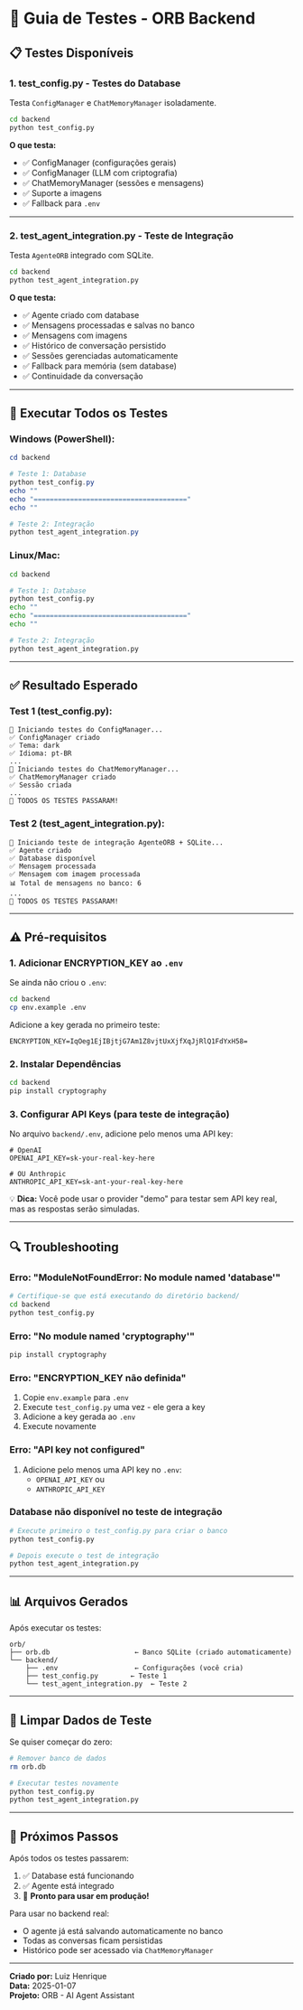 # 🧪 Guia de Testes - ORB Backend

## 📋 Testes Disponíveis

### 1. **test_config.py** - Testes do Database
Testa `ConfigManager` e `ChatMemoryManager` isoladamente.

```bash
cd backend
python test_config.py
```

**O que testa:**
- ✅ ConfigManager (configurações gerais)
- ✅ ConfigManager (LLM com criptografia)
- ✅ ChatMemoryManager (sessões e mensagens)
- ✅ Suporte a imagens
- ✅ Fallback para `.env`

---

### 2. **test_agent_integration.py** - Teste de Integração
Testa `AgenteORB` integrado com SQLite.

```bash
cd backend
python test_agent_integration.py
```

**O que testa:**
- ✅ Agente criado com database
- ✅ Mensagens processadas e salvas no banco
- ✅ Mensagens com imagens
- ✅ Histórico de conversação persistido
- ✅ Sessões gerenciadas automaticamente
- ✅ Fallback para memória (sem database)
- ✅ Continuidade da conversação

---

## 🚀 Executar Todos os Testes

### Windows (PowerShell):
```powershell
cd backend

# Teste 1: Database
python test_config.py
echo ""
echo "======================================"
echo ""

# Teste 2: Integração
python test_agent_integration.py
```

### Linux/Mac:
```bash
cd backend

# Teste 1: Database
python test_config.py
echo ""
echo "======================================"
echo ""

# Teste 2: Integração
python test_agent_integration.py
```

---

## ✅ Resultado Esperado

### Test 1 (test_config.py):
```
🧪 Iniciando testes do ConfigManager...
✅ ConfigManager criado
✅ Tema: dark
✅ Idioma: pt-BR
...
🧪 Iniciando testes do ChatMemoryManager...
✅ ChatMemoryManager criado
✅ Sessão criada
...
🎉 TODOS OS TESTES PASSARAM!
```

### Test 2 (test_agent_integration.py):
```
🧪 Iniciando teste de integração AgenteORB + SQLite...
✅ Agente criado
✅ Database disponível
✅ Mensagem processada
✅ Mensagem com imagem processada
📊 Total de mensagens no banco: 6
...
🎉 TODOS OS TESTES PASSARAM!
```

---

## ⚠️ Pré-requisitos

### 1. **Adicionar ENCRYPTION_KEY ao `.env`**

Se ainda não criou o `.env`:

```bash
cd backend
cp env.example .env
```

Adicione a key gerada no primeiro teste:

```env
ENCRYPTION_KEY=IqOeg1EjIBjtjG7Am1Z8vjtUxXjfXqJjRlQ1FdYxH58=
```

### 2. **Instalar Dependências**

```bash
cd backend
pip install cryptography
```

### 3. **Configurar API Keys** (para teste de integração)

No arquivo `backend/.env`, adicione pelo menos uma API key:

```env
# OpenAI
OPENAI_API_KEY=sk-your-real-key-here

# OU Anthropic
ANTHROPIC_API_KEY=sk-ant-your-real-key-here
```

💡 **Dica:** Você pode usar o provider "demo" para testar sem API key real, mas as respostas serão simuladas.

---

## 🔍 Troubleshooting

### Erro: "ModuleNotFoundError: No module named 'database'"
```bash
# Certifique-se que está executando do diretório backend/
cd backend
python test_config.py
```

### Erro: "No module named 'cryptography'"
```bash
pip install cryptography
```

### Erro: "ENCRYPTION_KEY não definida"
1. Copie `env.example` para `.env`
2. Execute `test_config.py` uma vez - ele gera a key
3. Adicione a key gerada ao `.env`
4. Execute novamente

### Erro: "API key not configured"
1. Adicione pelo menos uma API key no `.env`:
   - `OPENAI_API_KEY` ou
   - `ANTHROPIC_API_KEY`

### Database não disponível no teste de integração
```bash
# Execute primeiro o test_config.py para criar o banco
python test_config.py

# Depois execute o test de integração
python test_agent_integration.py
```

---

## 📊 Arquivos Gerados

Após executar os testes:

```
orb/
├── orb.db                     ← Banco SQLite (criado automaticamente)
└── backend/
    ├── .env                   ← Configurações (você cria)
    ├── test_config.py        ← Teste 1
    └── test_agent_integration.py  ← Teste 2
```

---

## 🧹 Limpar Dados de Teste

Se quiser começar do zero:

```bash
# Remover banco de dados
rm orb.db

# Executar testes novamente
python test_config.py
python test_agent_integration.py
```

---

## 📝 Próximos Passos

Após todos os testes passarem:

1. ✅ Database está funcionando
2. ✅ Agente está integrado
3. 🚀 **Pronto para usar em produção!**

Para usar no backend real:
- O agente já está salvando automaticamente no banco
- Todas as conversas ficam persistidas
- Histórico pode ser acessado via `ChatMemoryManager`

---

**Criado por:** Luiz Henrique  
**Data:** 2025-01-07  
**Projeto:** ORB - AI Agent Assistant


